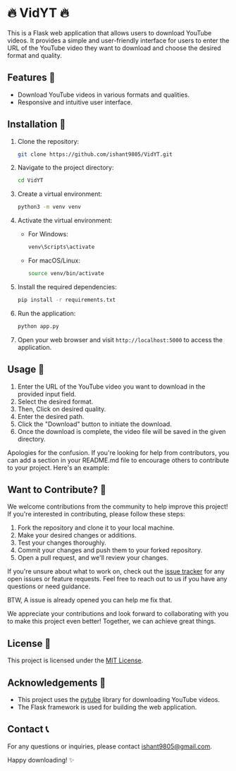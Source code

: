 # 🔥 VidYT 🔥

This is a Flask web application that allows users to download YouTube videos. It provides a simple and user-friendly interface for users to enter the URL of the YouTube video they want to download and choose the desired format and quality.

## Features 🌟

- Download YouTube videos in various formats and qualities.
- Responsive and intuitive user interface.
<!-- - Error handling for invalid URLs or unsupported video formats.
- Progress bar to track the download progress. -->
<!-- - Support for downloading videos with captions/subtitles. -->

## Installation 🚀

1. Clone the repository:

   ```bash
   git clone https://github.com/ishant9805/VidYT.git
   ```

2. Navigate to the project directory:

   ```bash
   cd VidYT
   ```

3. Create a virtual environment:

   ```bash
   python3 -m venv venv
   ```

4. Activate the virtual environment:

   - For Windows:

     ```bash
     venv\Scripts\activate
     ```

   - For macOS/Linux:

     ```bash
     source venv/bin/activate
     ```

5. Install the required dependencies:

   ```bash
   pip install -r requirements.txt
   ```

6. Run the application:

   ```bash
   python app.py
   ```

7. Open your web browser and visit `http://localhost:5000` to access the application.

## Usage 📲

1. Enter the URL of the YouTube video you want to download in the provided input field.
2. Select the desired format.
3. Then, Click on desired quality.
4. Enter the desired path.
5. Click the "Download" button to initiate the download.
6. Once the download is complete, the video file will be saved in the given directory.

Apologies for the confusion. If you're looking for help from contributors, you can add a section in your README.md file to encourage others to contribute to your project. Here's an example:

## Want to Contribute? 💪

We welcome contributions from the community to help improve this project! If you're interested in contributing, please follow these steps:

1. Fork the repository and clone it to your local machine.
2. Make your desired changes or additions.
3. Test your changes thoroughly.
4. Commit your changes and push them to your forked repository.
5. Open a pull request, and we'll review your changes.

If you're unsure about what to work on, check out the [issue tracker](https://github.com/ishant9805/VidYT/issues) for any open issues or feature requests. Feel free to reach out to us if you have any questions or need guidance.

BTW, A issue is already opened you can help me fix that.

We appreciate your contributions and look forward to collaborating with you to make this project even better! Together, we can achieve great things.

## License 📄

This project is licensed under the [MIT License](LICENSE).

## Acknowledgements 🔗

- This project uses the [pytube](https://github.com/ytdl-org/youtube-dl) library for downloading YouTube videos.
- The Flask framework is used for building the web application.

## Contact 📞

For any questions or inquiries, please contact [ishant9805@gmail.com](mailto:ishant9805@gmail.com).

Happy downloading! ✨